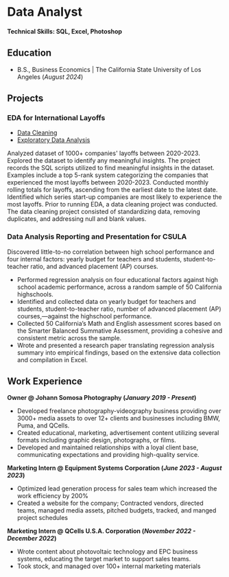 # Data Analyst

#### Technical Skills: SQL, Excel, Photoshop

## Education
- B.S., Business Economics | The California State University of Los Angeles (_August 2024_)

## Projects
### EDA for International Layoffs
- [Data Cleaning](https://github.com/johannsomosa/Portfolio/blob/2caef3f602c8e659ada40c7031cf25058a55c073/world_layoffsscript.sql#L1C1-L158C21)
- [Exploratory Data Analysis](https://github.com/johannsomosa/Portfolio/blob/2549671e0ce6bc1b31ec5204b73f5a8fecf1be93/world_layoffsscript.sql#L1-L158)
  
Analyzed dataset of 1000+ companies' layoffs between 2020-2023. Explored the dataset to identify any meaningful insights. The project records the SQL scripts utilized to find meaningful insights in the dataset. Examples include a top 5-rank system categorizing the companies that experienced the most layoffs between 2020-2023. Conducted monthly rolling totals for layoffs, ascending from the earliest date to the latest date. Identified which series start-up companies are most likely to experience the most layoffs. Prior to running EDA, a data cleaning project was conducted. The data cleaning project consisted of standardizing data, removing duplicates, and addressing null and blank values.

### Data Analysis Reporting and Presentation for CSULA
  Discovered little-to-no correlation between high school performance and four internal factors: yearly budget for teachers and students, student-to-teacher ratio, and advanced placement (AP) courses.
  
- Performed regression analysis on four educational factors against high school academic performance, across a random sample of 50 California highschools.
- Identified and collected data on yearly budget for teachers and students, student-to-teacher ratio, number of advanced placement (AP) courses,—against the highschool performance.
- Collected 50 California’s Math and English assessment scores based on the Smarter Balanced Summative Assessment, providing a cohesive and consistent metric across the sample.
- Wrote and presented a research paper translating regression analysis summary into empirical findings, based on the extensive data collection and compilation in Excel.

      
## Work Experience
**Owner @ Johann Somosa Photography (_January 2019 - Present_)**
- Developed freelance photography-videography business providing over 3000+ media assets to over 12+ clients and businesses including BMW, Puma, and QCells.
- Created educational, marketing, advertisement content utilizing several formats including graphic design, photographs, or films.
- Developed and maintained relationships with a loyal client base, communicating expectations and providing high-quality service.

**Marketing Intern @ Equipment Systems Corporation (_June 2023 - August 2023_)**
- Optimized lead generation process for sales team which increased the work efficiency by 200%
- Created a website for the company; Contracted vendors, directed teams, managed media assets, pitched budgets, tracked, and manged project schedules

**Marketing Intern @ QCells U.S.A. Corporation (_November 2022 - December 2022_)**
- Wrote content about photovoltaic technology and EPC business systems, educating the target market to support sales teams. 
- Took stock, and managed over 100+ internal marketing materials





